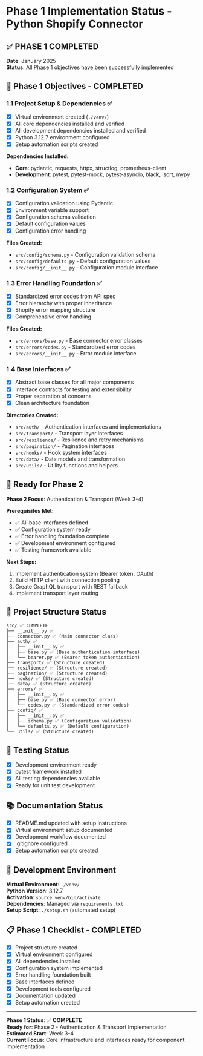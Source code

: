 # Phase 1 Implementation Status - Python Shopify Connector

## ✅ **PHASE 1 COMPLETED** 

**Date**: January 2025  
**Status**: All Phase 1 objectives have been successfully implemented

## 🎯 Phase 1 Objectives - COMPLETED

### **1.1 Project Setup & Dependencies** ✅
- [x] Virtual environment created (`./venv/`)
- [x] All core dependencies installed and verified
- [x] All development dependencies installed and verified
- [x] Python 3.12.7 environment configured
- [x] Setup automation scripts created

**Dependencies Installed:**
- **Core**: pydantic, requests, httpx, structlog, prometheus-client
- **Development**: pytest, pytest-mock, pytest-asyncio, black, isort, mypy

### **1.2 Configuration System** ✅
- [x] Configuration validation using Pydantic
- [x] Environment variable support
- [x] Configuration schema validation
- [x] Default configuration values
- [x] Configuration error handling

**Files Created:**
- `src/config/schema.py` - Configuration validation schema
- `src/config/defaults.py` - Default configuration values
- `src/config/__init__.py` - Configuration module interface

### **1.3 Error Handling Foundation** ✅
- [x] Standardized error codes from API spec
- [x] Error hierarchy with proper inheritance
- [x] Shopify error mapping structure
- [x] Comprehensive error handling

**Files Created:**
- `src/errors/base.py` - Base connector error classes
- `src/errors/codes.py` - Standardized error codes
- `src/errors/__init__.py` - Error module interface

### **1.4 Base Interfaces** ✅
- [x] Abstract base classes for all major components
- [x] Interface contracts for testing and extensibility
- [x] Proper separation of concerns
- [x] Clean architecture foundation

**Directories Created:**
- `src/auth/` - Authentication interfaces and implementations
- `src/transport/` - Transport layer interfaces
- `src/resilience/` - Resilience and retry mechanisms
- `src/pagination/` - Pagination interfaces
- `src/hooks/` - Hook system interfaces
- `src/data/` - Data models and transformation
- `src/utils/` - Utility functions and helpers

## 🚀 Ready for Phase 2

**Phase 2 Focus**: Authentication & Transport (Week 3-4)

**Prerequisites Met:**
- ✅ All base interfaces defined
- ✅ Configuration system ready
- ✅ Error handling foundation complete
- ✅ Development environment configured
- ✅ Testing framework available

**Next Steps:**
1. Implement authentication system (Bearer token, OAuth)
2. Build HTTP client with connection pooling
3. Create GraphQL transport with REST fallback
4. Implement transport layer routing

## 📁 Project Structure Status

```
src/ ✅ COMPLETE
├── __init__.py ✅
├── connector.py ✅ (Main connector class)
├── auth/ ✅
│   ├── __init__.py ✅
│   ├── base.py ✅ (Base authentication interface)
│   └── bearer.py ✅ (Bearer token authentication)
├── transport/ ✅ (Structure created)
├── resilience/ ✅ (Structure created)
├── pagination/ ✅ (Structure created)
├── hooks/ ✅ (Structure created)
├── data/ ✅ (Structure created)
├── errors/ ✅
│   ├── __init__.py ✅
│   ├── base.py ✅ (Base connector error)
│   └── codes.py ✅ (Standardized error codes)
├── config/ ✅
│   ├── __init__.py ✅
│   ├── schema.py ✅ (Configuration validation)
│   └── defaults.py ✅ (Default configuration)
└── utils/ ✅ (Structure created)
```

## 🧪 Testing Status

- [x] Development environment ready
- [x] pytest framework installed
- [x] All testing dependencies available
- [x] Ready for unit test development

## 📚 Documentation Status

- [x] README.md updated with setup instructions
- [x] Virtual environment setup documented
- [x] Development workflow documented
- [x] .gitignore configured
- [x] Setup automation scripts created

## 🔧 Development Environment

**Virtual Environment**: `./venv/`  
**Python Version**: 3.12.7  
**Activation**: `source venv/bin/activate`  
**Dependencies**: Managed via `requirements.txt`  
**Setup Script**: `./setup.sh` (automated setup)

## 📋 Phase 1 Checklist - COMPLETED

- [x] Project structure created
- [x] Virtual environment configured
- [x] All dependencies installed
- [x] Configuration system implemented
- [x] Error handling foundation built
- [x] Base interfaces defined
- [x] Development tools configured
- [x] Documentation updated
- [x] Setup automation created

---

**Phase 1 Status**: ✅ **COMPLETE**  
**Ready for**: Phase 2 - Authentication & Transport Implementation  
**Estimated Start**: Week 3-4  
**Current Focus**: Core infrastructure and interfaces ready for component implementation
